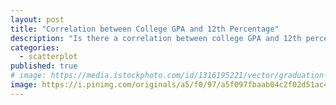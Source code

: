 ```yaml
---
layout: post
title: "Correlation between College GPA and 12th Percentage"
description: "Is there a correlation between college GPA and 12th percentage?"
categories:
  - scatterplot
published: true
# image: https://media.istockphoto.com/id/1316195221/vector/graduation-cap-and-education-diploma-vector-icon.jpg?s=612x612&w=0&k=20&c=PRQ2WYdKZEY5p5R1Kkbv1_1OTNSN8GoaXhins4WxO_U=
image: https://i.pinimg.com/originals/a5/f0/97/a5f097fbaab04c2f02d51ac489118db9.png
---
```


<script>
  import GPAvs12 from "$lib/visualisations/GPAvs12.svelte"
</script>

<GPAvs12 />